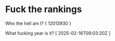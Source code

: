 # Fuck the rankings

Who the hell am I?
{ 12013930 }

What fucking year is it?
[ 2025-02-16T09:03:20Z ]
